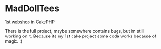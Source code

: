 # MadDollTees
1st webshop in CakePHP

There is the full project, maybe somewhere contains bugs, but im still working on it.
Because its my 1st cake project some code works because of magic. :) 
